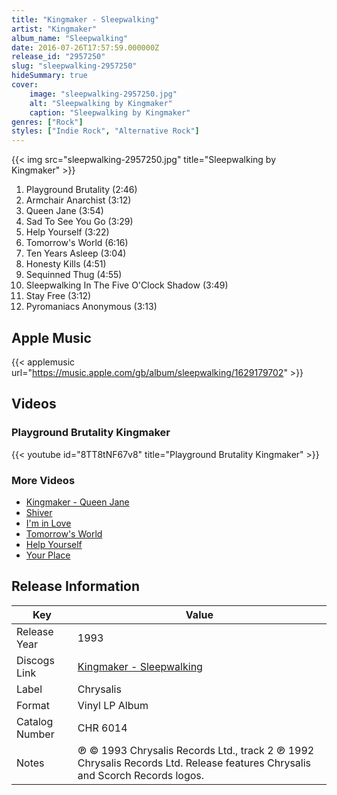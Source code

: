```yaml
---
title: "Kingmaker - Sleepwalking"
artist: "Kingmaker"
album_name: "Sleepwalking"
date: 2016-07-26T17:57:59.000000Z
release_id: "2957250"
slug: "sleepwalking-2957250"
hideSummary: true
cover:
    image: "sleepwalking-2957250.jpg"
    alt: "Sleepwalking by Kingmaker"
    caption: "Sleepwalking by Kingmaker"
genres: ["Rock"]
styles: ["Indie Rock", "Alternative Rock"]
---
```


{{< img src="sleepwalking-2957250.jpg" title="Sleepwalking by Kingmaker" >}}

<!-- section break -->

1. Playground Brutality (2:46)
2. Armchair Anarchist (3:12)
3. Queen Jane (3:54)
4. Sad To See You Go (3:29)
5. Help Yourself (3:22)
6. Tomorrow's World (6:16)
7. Ten Years Asleep (3:04)
8. Honesty Kills (4:51)
9. Sequinned Thug (4:55)
10. Sleepwalking In The Five O'Clock Shadow (3:49)
11. Stay Free (3:12)
12. Pyromaniacs Anonymous (3:13)

<!-- section break -->




## Apple Music
{{< applemusic url="https://music.apple.com/gb/album/sleepwalking/1629179702" >}}





## Videos
### Playground Brutality Kingmaker
{{< youtube id="8TT8tNF67v8" title="Playground Brutality Kingmaker" >}}<br>

### More Videos

- [Kingmaker - Queen Jane](https://www.youtube.com/watch?v=oyTtxrFYsmU)
- [Shiver](https://www.youtube.com/watch?v=3LiTYNB6tMc)
- [I'm in Love](https://www.youtube.com/watch?v=jooIpqCnBJA)
- [Tomorrow's World](https://www.youtube.com/watch?v=kmffdCUjWEs)
- [Help Yourself](https://www.youtube.com/watch?v=IWQ2TG2Bv3s)
- [Your Place](https://www.youtube.com/watch?v=PX0AIQWfxgw)


## Release Information
|  Key           | Value                                                |
| ---------------| ---------------------------------------------------- |
| Release Year   | 1993                                   |
| Discogs Link   | [Kingmaker - Sleepwalking](https://www.discogs.com/release/2957250-Kingmaker-Sleepwalking) |
| Label          | Chrysalis |
| Format         | Vinyl LP Album |
| Catalog Number | CHR 6014 |
| Notes | ℗ © 1993 Chrysalis Records Ltd., track 2 ℗ 1992 Chrysalis Records Ltd.  Release features Chrysalis and Scorch Records logos.   |